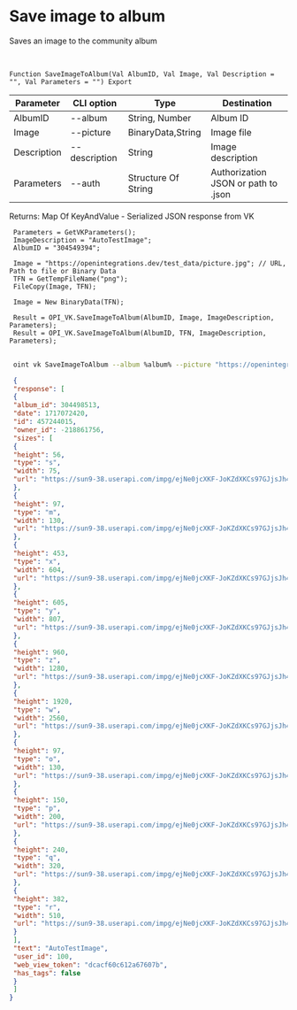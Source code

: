 ﻿---
sidebar_position: 8
---

# Save image to album
 Saves an image to the community album


<br/>


`Function SaveImageToAlbum(Val AlbumID, Val Image, Val Description = "", Val Parameters = "") Export`

 | Parameter | CLI option | Type | Destination |
 |-|-|-|-|
 | AlbumID | --album | String, Number | Album ID |
 | Image | --picture | BinaryData,String | Image file |
 | Description | --description | String | Image description |
 | Parameters | --auth | Structure Of String | Authorization JSON or path to .json |

 
 Returns: Map Of KeyAndValue - Serialized JSON response from VK





```bsl title="Code example"
 Parameters = GetVKParameters();
 ImageDescription = "AutoTestImage";
 AlbumID = "304549394";
 
 Image = "https://openintegrations.dev/test_data/picture.jpg"; // URL, Path to file or Binary Data
 TFN = GetTempFileName("png");
 FileCopy(Image, TFN);
 
 Image = New BinaryData(TFN);
 
 Result = OPI_VK.SaveImageToAlbum(AlbumID, Image, ImageDescription, Parameters);
 Result = OPI_VK.SaveImageToAlbum(AlbumID, TFN, ImageDescription, Parameters);
```
	


```sh title="CLI command example"
 
 oint vk SaveImageToAlbum --album %album% --picture "https://openintegrations.dev/test_data/picture.jpg" --description %description% --auth %auth%

```

```json title="Result"
 {
 "response": [
 {
 "album_id": 304498513,
 "date": 1717072420,
 "id": 457244015,
 "owner_id": -218861756,
 "sizes": [
 {
 "height": 56,
 "type": "s",
 "width": 75,
 "url": "https://sun9-38.userapi.com/impg/ejNe0jcXKF-JoKZdXKCs97GJjsJh4ZGE0iH8KQ/88_4gS4JO3s.jpg?size=75x56&quality=96&sign=025829abd0851633ab894cc48e64dbbb&c_uniq_tag=2CLDgToJpt6arrVUiZQ9l04lyJ415VJvA6WDs7UOnoI&type=album"
 },
 {
 "height": 97,
 "type": "m",
 "width": 130,
 "url": "https://sun9-38.userapi.com/impg/ejNe0jcXKF-JoKZdXKCs97GJjsJh4ZGE0iH8KQ/88_4gS4JO3s.jpg?size=130x97&quality=96&sign=695e45c5d6322047a61314118cb57ef4&c_uniq_tag=cDuBpPHNopdt-Cizd6uRFsKIdW_Oui8oo7TYcflfRgE&type=album"
 },
 {
 "height": 453,
 "type": "x",
 "width": 604,
 "url": "https://sun9-38.userapi.com/impg/ejNe0jcXKF-JoKZdXKCs97GJjsJh4ZGE0iH8KQ/88_4gS4JO3s.jpg?size=604x453&quality=96&sign=13ca3aaef94483586ace112657fe8241&c_uniq_tag=_pon027js3STBAQDQY4UbPdMBOh0AzKmalzEJnHAb-8&type=album"
 },
 {
 "height": 605,
 "type": "y",
 "width": 807,
 "url": "https://sun9-38.userapi.com/impg/ejNe0jcXKF-JoKZdXKCs97GJjsJh4ZGE0iH8KQ/88_4gS4JO3s.jpg?size=807x605&quality=96&sign=ca6a02d61aa6e88bbd63631e32c49895&c_uniq_tag=NSEWtM7U9s0sKGN84elYe-6ayOzx8dJXPD5JxUFUSK8&type=album"
 },
 {
 "height": 960,
 "type": "z",
 "width": 1280,
 "url": "https://sun9-38.userapi.com/impg/ejNe0jcXKF-JoKZdXKCs97GJjsJh4ZGE0iH8KQ/88_4gS4JO3s.jpg?size=1280x960&quality=96&sign=b10c42d8778cd2ac306fdeed0d7c77e9&c_uniq_tag=OsjHk58Ztn163AK2vT9xOw8tz75w00HoqpQSzJ9DOzo&type=album"
 },
 {
 "height": 1920,
 "type": "w",
 "width": 2560,
 "url": "https://sun9-38.userapi.com/impg/ejNe0jcXKF-JoKZdXKCs97GJjsJh4ZGE0iH8KQ/88_4gS4JO3s.jpg?size=2560x1920&quality=96&sign=2b5cb4cd90cd4d100b394da5cd1d2540&c_uniq_tag=JXApXjELC3QaCHRgTV2wAZ9xT_1uGPHx2DnJ15ZrfqQ&type=album"
 },
 {
 "height": 97,
 "type": "o",
 "width": 130,
 "url": "https://sun9-38.userapi.com/impg/ejNe0jcXKF-JoKZdXKCs97GJjsJh4ZGE0iH8KQ/88_4gS4JO3s.jpg?size=130x97&quality=96&sign=695e45c5d6322047a61314118cb57ef4&c_uniq_tag=cDuBpPHNopdt-Cizd6uRFsKIdW_Oui8oo7TYcflfRgE&type=album"
 },
 {
 "height": 150,
 "type": "p",
 "width": 200,
 "url": "https://sun9-38.userapi.com/impg/ejNe0jcXKF-JoKZdXKCs97GJjsJh4ZGE0iH8KQ/88_4gS4JO3s.jpg?size=200x150&quality=96&sign=aea8308f1793d48319babde7d4cf7a2a&c_uniq_tag=0oVRnXvNOW_41uhPO1-daYe0KK2SgLDPeMJ4gk2Js5g&type=album"
 },
 {
 "height": 240,
 "type": "q",
 "width": 320,
 "url": "https://sun9-38.userapi.com/impg/ejNe0jcXKF-JoKZdXKCs97GJjsJh4ZGE0iH8KQ/88_4gS4JO3s.jpg?size=320x240&quality=96&sign=f3d612a2ac0b297964e48d1775fa0c70&c_uniq_tag=LAynb-BcGM4BS_ew4PYMa93V627AEj8nTMcnq8Wy5gY&type=album"
 },
 {
 "height": 382,
 "type": "r",
 "width": 510,
 "url": "https://sun9-38.userapi.com/impg/ejNe0jcXKF-JoKZdXKCs97GJjsJh4ZGE0iH8KQ/88_4gS4JO3s.jpg?size=510x382&quality=96&sign=88209c9869f3522afe0a292a5884e246&c_uniq_tag=eMrSiFeVaca-qCgJXIxD1U1wU6ZInBYxsJVHxKn8CbY&type=album"
 }
 ],
 "text": "AutoTestImage",
 "user_id": 100,
 "web_view_token": "dcacf60c612a67607b",
 "has_tags": false
 }
 ]
}
```
